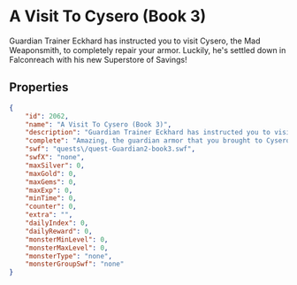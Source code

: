 # A Visit To Cysero (Book 3)

Guardian Trainer Eckhard has instructed you to visit Cysero, the Mad Weaponsmith, to completely repair your armor. Luckily, he's settled down in Falconreach with his new Superstore of Savings!

## Properties

```json
{
    "id": 2062,
    "name": "A Visit To Cysero (Book 3)",
    "description": "Guardian Trainer Eckhard has instructed you to visit Cysero, the Mad Weaponsmith, to completely repair your armor. Luckily, he's settled down in Falconreach with his new Superstore of Savings!",
    "complete": "Amazing, the guardian armor that you brought to Cysero looks as good as new. Every chink, dent, and scratch has vanished!",
    "swf": "quests\/quest-Guardian2-book3.swf",
    "swfX": "none",
    "maxSilver": 0,
    "maxGold": 0,
    "maxGems": 0,
    "maxExp": 0,
    "minTime": 0,
    "counter": 0,
    "extra": "",
    "dailyIndex": 0,
    "dailyReward": 0,
    "monsterMinLevel": 0,
    "monsterMaxLevel": 0,
    "monsterType": "none",
    "monsterGroupSwf": "none"
}
```

